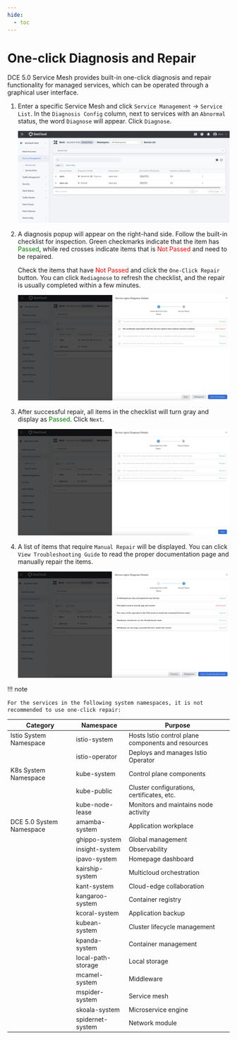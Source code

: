 ```yaml
---
hide:
  - toc
---
```


# One-click Diagnosis and Repair

DCE 5.0 Service Mesh provides built-in one-click diagnosis and repair functionality for managed services, which can be operated through a graphical user interface.

1. Enter a specific Service Mesh and click `Service Management` -> `Service List`.
   In the `Diagnosis Config` column, next to services with an `Abnormal` status,
   the word `Diagnose` will appear. Click `Diagnose`.

    ![Diagnose](../images/diagnose01.png)

2. A diagnosis popup will appear on the right-hand side. Follow the built-in checklist for inspection.
   Green checkmarks indicate that the item has <span style="color:green">Passed</span>, while red crosses indicate items that is <span style="color:red">Not Passed</span> and need to be repaired.

    Check the items that have <span style="color:red">Not Passed</span> and click the `One-Click Repair` button.
    You can click `Rediagnose` to refresh the checklist, and the repair is usually
    completed within a few minutes.

    ![Repair](../images/diagnose02.png)

3. After successful repair, all items in the checklist will turn gray and display as
   <span style="color:green">Passed</span>. Click `Next`.

    ![Next](../images/diagnose03.png)

4. A list of items that require `Manual Repair` will be displayed.
   You can click `View Troubleshooting Guide` to read the proper documentation page and manually repair the items.

    ![Manual repair](../images/diagnose04.png)

!!! note

    For the services in the following system namespaces, it is not recommended to use one-click repair:

| Category             | Namespace          | Purpose                        |
| -------------------- | ------------------ | ----------------------------- |
| Istio System Namespace | istio-system       | Hosts Istio control plane components and resources |
|                      | istio-operator     | Deploys and manages Istio Operator |
| K8s System Namespace   | kube-system        | Control plane components      |
|                      | kube-public        | Cluster configurations, certificates, etc. |
|                      | kube-node-lease    | Monitors and maintains node activity |
| DCE 5.0 System Namespace | amamba-system      | Application workplace         |
|                      | ghippo-system      | Global management             |
|                      | insight-system     | Observability                 |
|                      | ipavo-system       | Homepage dashboard            |
|                      | kairship-system    | Multicloud orchestration       |
|                      | kant-system        | Cloud-edge collaboration       |
|                      | kangaroo-system    | Container registry              |
|                      | kcoral-system      | Application backup             |
|                      | kubean-system      | Cluster lifecycle management  |
|                      | kpanda-system      | Container management          |
|                      | local-path-storage | Local storage                 |
|                      | mcamel-system      | Middleware                    |
|                      | mspider-system     | Service mesh                  |
|                      | skoala-system      | Microservice engine            |
|                      | spidernet-system   | Network module                |
